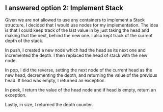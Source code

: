 ## I answered option 2: Implement Stack
Given we are not allowed to use any containers to implement a Stack structure, I decided that I would use nodes for my implementation. The idea is that I could keep track of the last value in by just taking the head and making that the next, behind the new one. I also kept track of the current depth of the stack. 

In push, I created a new node which had the head as its next one and incremented the depth. I then replaced the head of stack  with the new node. 

In pop, I did the reverse, setting the next node of the current head as the new head, decrementing the depth, and returning the value of the previous head. If head was empty, I returned an exception. 

In peek, I return the value of the head node and if head is empty, return an exception. 

Lastly, in size, I returned the depth counter. 
